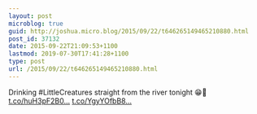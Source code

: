 ```yaml
---
layout: post
microblog: true
guid: http://joshua.micro.blog/2015/09/22/t646265149465210880.html
post_id: 37132
date: 2015-09-22T21:09:53+1100
lastmod: 2019-07-30T17:41:28+1100
type: post
url: /2015/09/22/t646265149465210880.html
---
```

Drinking #LittleCreatures straight from the river tonight 😁🍺 [t.co/huH3pF2B0...](http://t.co/huH3pF2B0H) [t.co/YgyYOfbB8...](http://t.co/YgyYOfbB8f)
